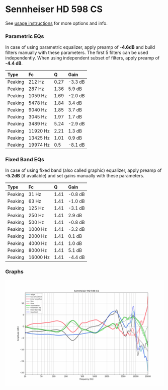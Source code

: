 # Sennheiser HD 598 CS
See [usage instructions](https://github.com/jaakkopasanen/AutoEq#usage) for more options and info.

### Parametric EQs
In case of using parametric equalizer, apply preamp of **-4.6dB** and build filters manually
with these parameters. The first 5 filters can be used independently.
When using independent subset of filters, apply preamp of **-4.4 dB**.

| Type    | Fc       |    Q | Gain    |
|:--------|:---------|:-----|:--------|
| Peaking | 212 Hz   | 0.27 | -3.3 dB |
| Peaking | 287 Hz   | 1.36 | 5.9 dB  |
| Peaking | 1059 Hz  | 1.69 | -2.0 dB |
| Peaking | 5478 Hz  | 1.84 | 3.4 dB  |
| Peaking | 9040 Hz  | 1.85 | 3.7 dB  |
| Peaking | 3045 Hz  | 1.97 | 1.7 dB  |
| Peaking | 3489 Hz  | 5.24 | -2.9 dB |
| Peaking | 11920 Hz | 2.21 | 1.3 dB  |
| Peaking | 13425 Hz | 1.01 | 0.9 dB  |
| Peaking | 19974 Hz | 0.5  | -8.1 dB |

### Fixed Band EQs
In case of using fixed band (also called graphic) equalizer, apply preamp of **-5.2dB**
(if available) and set gains manually with these parameters.

| Type    | Fc       |    Q | Gain    |
|:--------|:---------|:-----|:--------|
| Peaking | 31 Hz    | 1.41 | -0.8 dB |
| Peaking | 63 Hz    | 1.41 | -1.0 dB |
| Peaking | 125 Hz   | 1.41 | -3.1 dB |
| Peaking | 250 Hz   | 1.41 | 2.9 dB  |
| Peaking | 500 Hz   | 1.41 | -0.8 dB |
| Peaking | 1000 Hz  | 1.41 | -3.2 dB |
| Peaking | 2000 Hz  | 1.41 | 0.1 dB  |
| Peaking | 4000 Hz  | 1.41 | 1.0 dB  |
| Peaking | 8000 Hz  | 1.41 | 5.1 dB  |
| Peaking | 16000 Hz | 1.41 | -4.4 dB |

### Graphs
![](./Sennheiser%20HD%20598%20CS.png)